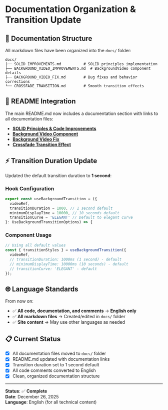 # Documentation Organization & Transition Update

## 📁 Documentation Structure

All markdown files have been organized into the `docs/` folder:

```
docs/
├── SOLID_IMPROVEMENTS.md          # SOLID principles implementation
├── BACKGROUND_VIDEO_IMPROVEMENTS.md  # BackgroundVideo component details
├── BACKGROUND_VIDEO_FIX.md        # Bug fixes and behavior corrections
└── CROSSFADE_TRANSITION.md        # Smooth transition effects
```

## 🔗 README Integration

The main README.md now includes a documentation section with links to all documentation files:

- **[SOLID Principles & Code Improvements](docs/SOLID_IMPROVEMENTS.md)**
- **[Background Video Component](docs/BACKGROUND_VIDEO_IMPROVEMENTS.md)**
- **[Background Video Fix](docs/BACKGROUND_VIDEO_FIX.md)**
- **[Crossfade Transition Effect](docs/CROSSFADE_TRANSITION.md)**

## ⚡ Transition Duration Update

Updated the default transition duration to **1 second**:

### Hook Configuration
```typescript
export const useBackgroundTransition = ({
  videoRef,
  transitionDuration = 1000, // 1 second default
  minimumDisplayTime = 10000, // 10 seconds default
  transitionCurve = 'ELEGANT' // Default to elegant curve
}: UseBackgroundTransitionOptions) => {
```

### Component Usage
```typescript
// Using all default values
const { transitionStyles } = useBackgroundTransition({ 
  videoRef,
  // transitionDuration: 1000ms (1 second) - default
  // minimumDisplayTime: 10000ms (10 seconds) - default  
  // transitionCurve: 'ELEGANT' - default
});
```

## 🌐 Language Standards

From now on:
- ✅ **All code, documentation, and comments** → **English only**
- ✅ **All markdown files** → Created/edited in `docs/` folder
- ✅ **Site content** → May use other languages as needed

## 📋 Current Status

- [x] All documentation files moved to `docs/` folder
- [x] README.md updated with documentation links
- [x] Transition duration set to 1 second default
- [x] All code comments converted to English
- [x] Clean, organized documentation structure

---

**Status**: ✅ **Complete**  
**Date**: December 26, 2025  
**Language**: English (for all technical content)

